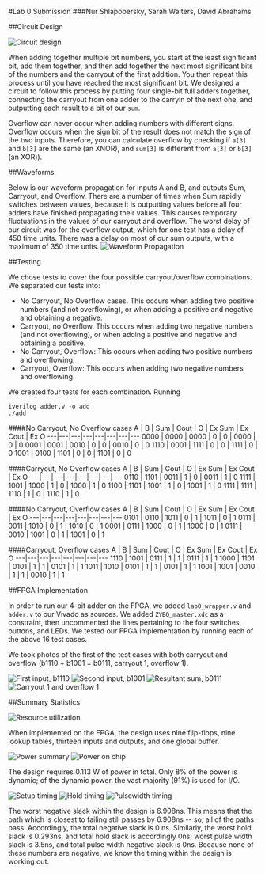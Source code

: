 #Lab 0 Submission
###Nur Shlapobersky, Sarah Walters, David Abrahams

##Circuit Design

![Circuit design](/images/circuit_image.jpg)

When adding together multiple bit numbers, you start at the least significant bit, add them together, and then add together the next most significant bits of the numbers and the carryout of the first addition. You then repeat this process until you have reached the most significant bit. We designed a circuit to follow this process by putting four single-bit full adders together, connecting the carryout from one adder to the carryin of the next one, and outputting each result to a bit of our `sum`.

Overflow can never occur when adding numbers with different signs. Overflow occurs when the sign bit of the result does not match the sign of the two inputs. Therefore, you can calculate overflow by checking if `a[3]` and `b[3]` are the same (an XNOR), and `sum[3]` is different from `a[3]` or `b[3]` (an XOR)).

##Waveforms

Below is our waveform propagation for inputs A and B, and outputs Sum, Carryout, and Overflow. There are a number of times when Sum rapidly switches between values, because it is outputting values before all four adders have finished propagating their values. This causes temporary fluctuations in the values of our carryout and overflow. The worst delay of our circuit was for the overflow output, which for one test has a delay of 450 time units. There was a delay on most of our sum outputs, with a maximum of 350 time units.
![Waveform Propagation](/images/4badderWave.png)

##Testing

We chose tests to cover the four possible carryout/overflow combinations. We separated our tests into:

* No Carryout, No Overflow cases. This occurs when adding two positive numbers (and not overflowing), or when adding a positive and negative and obtaining a negative.
* Carryout, no Overflow. This occurs when adding two negative numbers (and not overflowing), or when adding a positive and negative and obtaining a positive.
* No Carryout, Overflow: This occurs when adding two positive numbers and overflowing.
* Carryout, Overflow: This occurs when adding two negative numbers and overflowing.

We created four tests for each combination. Running

```
iverilog adder.v -o add
./add
```

####No Carryout, No Overflow cases
A | B |  Sum | Cout | O | Ex Sum | Ex Cout | Ex O
---|---|---|---|---|---|---|---
0000 | 0000 |  0000 | 0 | 0 | 0000 | 0 | 0
0001 | 0001 |  0010 | 0 | 0 | 0010 | 0 | 0
1110 | 0001 |  1111 | 0 | 0 | 1111 | 0 | 0
1001 | 0100 |  1101 | 0 | 0 | 1101 | 0 | 0

####Carryout, No Overflow cases
A | B |  Sum | Cout | O | Ex Sum | Ex Cout | Ex O
---|---|---|---|---|---|---|---
0110 | 1101 |  0011 | 1 | 0  | 0011 | 1 | 0
1111 | 1001 |  1000 | 1 | 0  | 1000 | 1 | 0
1100 | 1101 |  1001 | 1 | 0  | 1001 | 1 | 0
1111 | 1111 |  1110 | 1 | 0  | 1110 | 1 | 0

####No Carryout, Overflow cases
A | B |  Sum | Cout | O | Ex Sum | Ex Cout | Ex O
---|---|---|---|---|---|---|---
0101 | 0110 | 1011 | 0 | 1 | 1011 | 0 | 1
0111 | 0011 | 1010 | 0 | 1 | 1010 | 0 | 1
0001 | 0111 | 1000 | 0 | 1 | 1000 | 0 | 1
0111 | 0010 | 1001 | 0 | 1 | 1001 | 0 | 1

####Carryout, Overflow cases
A | B |  Sum | Cout | O | Ex Sum | Ex Cout | Ex O
---|---|---|---|---|---|---|---
1110 | 1001 | 0111 | 1 | 1 | 0111 | 1 | 1
1000 | 1101 | 0101 | 1 | 1 | 0101 | 1 | 1
1011 | 1010 | 0101 | 1 | 1 | 0101 | 1 | 1
1001 | 1001 | 0010 | 1 | 1 | 0010 | 1 | 1

##FPGA Implementation

In order to run our 4-bit adder on the FPGA, we added  `lab0_wrapper.v` and `adder.v` to our Vivado as sources. We added `ZYBO_master.xdc` as a constraint, then uncommented the lines pertaining to the four switches, buttons, and LEDs. We tested our FPGA implementation by running each of the above 16 test cases.

We took photos of the first of the test cases with both carryout and overflow (b1110 + b1001 = b0111, carryout 1, overflow 1).

![First input, b1110](/images/00_input0.jpg)
![Second input, b1001](/images/01_input1.jpg)
![Resultant sum, b0111](/images/02_sum.jpg)
![Carryout 1 and overflow 1](/images/03_carryout_overflow.jpg)

##Summary Statistics

![Resource utilization](/images/resource_utilization.png)

When implemented on the FPGA, the design uses nine flip-flops, nine lookup tables, thirteen inputs and outputs, and one global buffer.

![Power summary](/images/power_summary.png)
![Power on chip](/images/power_onchip.png)

The design requires 0.113 W of power in total. Only 8% of the power is dynamic; of the dynamic power, the vast majority (91%) is used for I/O.

![Setup timing](/images/timing_setup.png)
![Hold timing](/images/timing_hold.png)
![Pulsewidth timing](/images/timing_pulsewidth.png)

The worst negative slack within the design is 6.908ns. This means that the path which is closest to failing still passes by 6.908ns -- so, all of the paths pass. Accordingly, the total negative slack is 0 ns. Similarly, the worst hold slack is 0.293ns, and total hold slack is accordingly 0ns; worst pulse width slack is 3.5ns, and total pulse width negative slack is 0ns. Because none of these numbers are negative, we know the timing within the design is working out.
